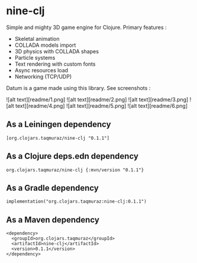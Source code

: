 # nine-clj

Simple and mighty 3D game engine for Clojure.
Primary features :
- Skeletal animation
- COLLADA models import
- 3D physics with COLLADA shapes
- Particle systems
- Text rendering with custom fonts
- Async resources load
- Networking (TCP/UDP)

Datum is a game made using this library.
See screenshots :

![alt text][readme/1.png]
![alt text][readme/2.png]
![alt text][readme/3.png]
![alt text][readme/4.png]
![alt text][readme/5.png]
![alt text][readme/6.png]

## As a Leiningen dependency
```
[org.clojars.taqmuraz/nine-clj "0.1.1"]
```

## As a Clojure deps.edn dependency
```
org.clojars.taqmuraz/nine-clj {:mvn/version "0.1.1"}
```

## As a Gradle dependency
```
implementation("org.clojars.taqmuraz:nine-clj:0.1.1")
```

## As a Maven dependency
```
<dependency>
  <groupId>org.clojars.taqmuraz</groupId>
  <artifactId>nine-clj</artifactId>
  <version>0.1.1</version>
</dependency>
```
